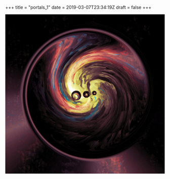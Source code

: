 +++
title = "portals_1"
date = 2019-03-07T23:34:19Z
draft = false
+++


![Rickc137.5](/losun/visual/3A53590.jpg)